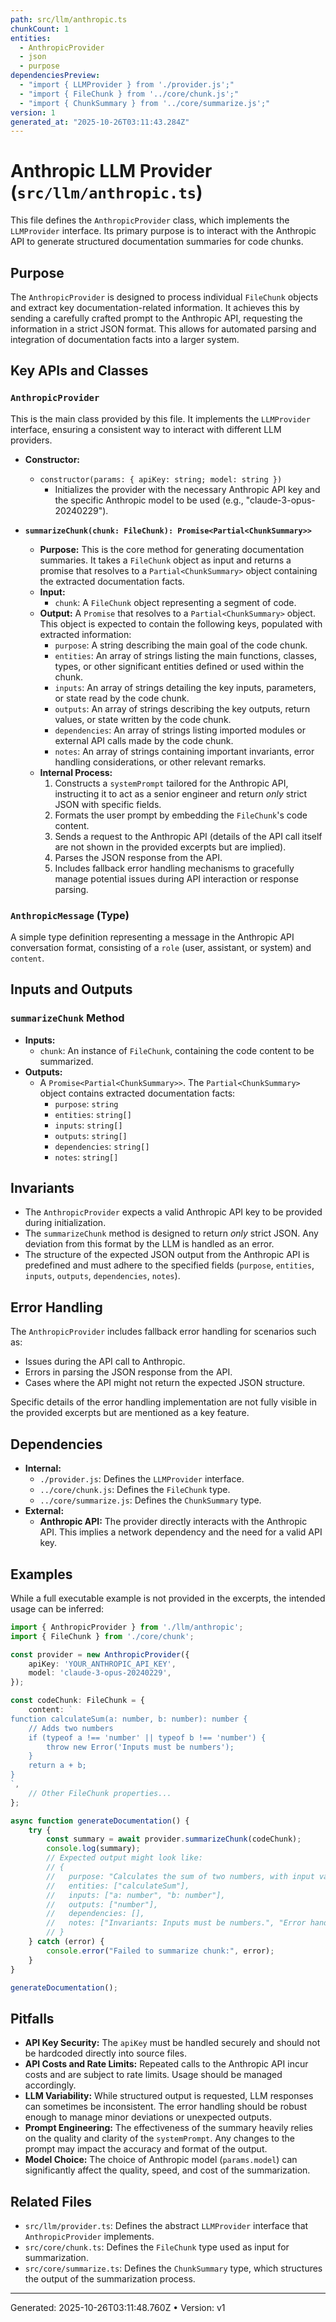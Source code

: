 ```yaml
---
path: src/llm/anthropic.ts
chunkCount: 1
entities:
  - AnthropicProvider
  - json
  - purpose
dependenciesPreview:
  - "import { LLMProvider } from './provider.js';"
  - "import { FileChunk } from '../core/chunk.js';"
  - "import { ChunkSummary } from '../core/summarize.js';"
version: 1
generated_at: "2025-10-26T03:11:43.284Z"
---
```

# Anthropic LLM Provider (`src/llm/anthropic.ts`)

This file defines the `AnthropicProvider` class, which implements the `LLMProvider` interface. Its primary purpose is to interact with the Anthropic API to generate structured documentation summaries for code chunks.

## Purpose

The `AnthropicProvider` is designed to process individual `FileChunk` objects and extract key documentation-related information. It achieves this by sending a carefully crafted prompt to the Anthropic API, requesting the information in a strict JSON format. This allows for automated parsing and integration of documentation facts into a larger system.

## Key APIs and Classes

### `AnthropicProvider`

This is the main class provided by this file. It implements the `LLMProvider` interface, ensuring a consistent way to interact with different LLM providers.

*   **Constructor:**
    *   `constructor(params: { apiKey: string; model: string })`
        *   Initializes the provider with the necessary Anthropic API key and the specific Anthropic model to be used (e.g., "claude-3-opus-20240229").

*   **`summarizeChunk(chunk: FileChunk): Promise<Partial<ChunkSummary>>`**
    *   **Purpose:** This is the core method for generating documentation summaries. It takes a `FileChunk` object as input and returns a promise that resolves to a `Partial<ChunkSummary>` object containing the extracted documentation facts.
    *   **Input:**
        *   `chunk`: A `FileChunk` object representing a segment of code.
    *   **Output:** A `Promise` that resolves to a `Partial<ChunkSummary>` object. This object is expected to contain the following keys, populated with extracted information:
        *   `purpose`: A string describing the main goal of the code chunk.
        *   `entities`: An array of strings listing the main functions, classes, types, or other significant entities defined or used within the chunk.
        *   `inputs`: An array of strings detailing the key inputs, parameters, or state read by the code chunk.
        *   `outputs`: An array of strings describing the key outputs, return values, or state written by the code chunk.
        *   `dependencies`: An array of strings listing imported modules or external API calls made by the code chunk.
        *   `notes`: An array of strings containing important invariants, error handling considerations, or other relevant remarks.
    *   **Internal Process:**
        1.  Constructs a `systemPrompt` tailored for the Anthropic API, instructing it to act as a senior engineer and return *only* strict JSON with specific fields.
        2.  Formats the user prompt by embedding the `FileChunk`'s code content.
        3.  Sends a request to the Anthropic API (details of the API call itself are not shown in the provided excerpts but are implied).
        4.  Parses the JSON response from the API.
        5.  Includes fallback error handling mechanisms to gracefully manage potential issues during API interaction or response parsing.

### `AnthropicMessage` (Type)

A simple type definition representing a message in the Anthropic API conversation format, consisting of a `role` (user, assistant, or system) and `content`.

## Inputs and Outputs

### `summarizeChunk` Method

*   **Inputs:**
    *   `chunk`: An instance of `FileChunk`, containing the code content to be summarized.
*   **Outputs:**
    *   A `Promise<Partial<ChunkSummary>>`. The `Partial<ChunkSummary>` object contains extracted documentation facts:
        *   `purpose`: `string`
        *   `entities`: `string[]`
        *   `inputs`: `string[]`
        *   `outputs`: `string[]`
        *   `dependencies`: `string[]`
        *   `notes`: `string[]`

## Invariants

*   The `AnthropicProvider` expects a valid Anthropic API key to be provided during initialization.
*   The `summarizeChunk` method is designed to return *only* strict JSON. Any deviation from this format by the LLM is handled as an error.
*   The structure of the expected JSON output from the Anthropic API is predefined and must adhere to the specified fields (`purpose`, `entities`, `inputs`, `outputs`, `dependencies`, `notes`).

## Error Handling

The `AnthropicProvider` includes fallback error handling for scenarios such as:

*   Issues during the API call to Anthropic.
*   Errors in parsing the JSON response from the API.
*   Cases where the API might not return the expected JSON structure.

Specific details of the error handling implementation are not fully visible in the provided excerpts but are mentioned as a key feature.

## Dependencies

*   **Internal:**
    *   `./provider.js`: Defines the `LLMProvider` interface.
    *   `../core/chunk.js`: Defines the `FileChunk` type.
    *   `../core/summarize.js`: Defines the `ChunkSummary` type.
*   **External:**
    *   **Anthropic API:** The provider directly interacts with the Anthropic API. This implies a network dependency and the need for a valid API key.

## Examples

While a full executable example is not provided in the excerpts, the intended usage can be inferred:

```typescript
import { AnthropicProvider } from './llm/anthropic';
import { FileChunk } from './core/chunk';

const provider = new AnthropicProvider({
    apiKey: 'YOUR_ANTHROPIC_API_KEY',
    model: 'claude-3-opus-20240229',
});

const codeChunk: FileChunk = {
    content: `
function calculateSum(a: number, b: number): number {
    // Adds two numbers
    if (typeof a !== 'number' || typeof b !== 'number') {
        throw new Error('Inputs must be numbers');
    }
    return a + b;
}
`,
    // Other FileChunk properties...
};

async function generateDocumentation() {
    try {
        const summary = await provider.summarizeChunk(codeChunk);
        console.log(summary);
        // Expected output might look like:
        // {
        //   purpose: "Calculates the sum of two numbers, with input validation.",
        //   entities: ["calculateSum"],
        //   inputs: ["a: number", "b: number"],
        //   outputs: ["number"],
        //   dependencies: [],
        //   notes: ["Invariants: Inputs must be numbers.", "Error handling: Throws an error if inputs are not numbers."]
        // }
    } catch (error) {
        console.error("Failed to summarize chunk:", error);
    }
}

generateDocumentation();
```

## Pitfalls

*   **API Key Security:** The `apiKey` must be handled securely and should not be hardcoded directly into source files.
*   **API Costs and Rate Limits:** Repeated calls to the Anthropic API incur costs and are subject to rate limits. Usage should be managed accordingly.
*   **LLM Variability:** While structured output is requested, LLM responses can sometimes be inconsistent. The error handling should be robust enough to manage minor deviations or unexpected outputs.
*   **Prompt Engineering:** The effectiveness of the summary heavily relies on the quality and clarity of the `systemPrompt`. Any changes to the prompt may impact the accuracy and format of the output.
*   **Model Choice:** The choice of Anthropic model (`params.model`) can significantly affect the quality, speed, and cost of the summarization.

## Related Files

*   `src/llm/provider.ts`: Defines the abstract `LLMProvider` interface that `AnthropicProvider` implements.
*   `src/core/chunk.ts`: Defines the `FileChunk` type used as input for summarization.
*   `src/core/summarize.ts`: Defines the `ChunkSummary` type, which structures the output of the summarization process.

---
Generated: 2025-10-26T03:11:48.760Z  •  Version: v1
